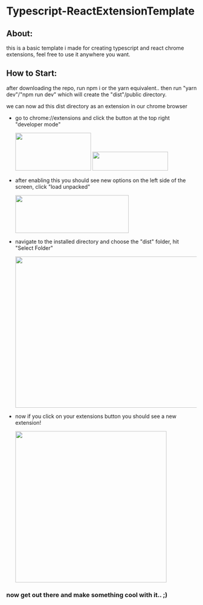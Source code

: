 # Typescript-ReactExtensionTemplate


<h2> About: </h2>

<p> this is a basic template i made for creating typescript and react chrome extensions, feel free to use it anywhere you want.</p>


<h2> How to Start: </h2>

<p>after downloading the repo, run npm i or the yarn equivalent.. then run "yarn dev"/"npm run dev" which will create the "dist"/public directory.<p>
<p>we can now ad this dist directory as an extension in our chrome browser</p>




<ul>
  <li><p> go to chrome://extensions and click the button at the top right "developer mode" </p></li>
  <img src ="https://user-images.githubusercontent.com/86576382/164522217-72e4c7f4-1e80-4178-9e98-678e501bcebb.png" width="200rem" height="100rem"/>
  <img src ="https://user-images.githubusercontent.com/86576382/164521881-dc440be3-c41a-46ed-9c2b-4b198d38914a.png" width="200rem" height="50rem"/>
  <li><p> after enabling this you should see new options on the left side of the screen, click "load unpacked"</p></li>
  <img src ="https://user-images.githubusercontent.com/86576382/164523970-3214da6b-8485-496d-8322-aa2eaccae6cf.png" width="300rem" height="100rem"/>
  <li><p> navigate to the installed directory and choose the "dist" folder, hit "Select Folder"</p></li>
  <img src ="https://user-images.githubusercontent.com/86576382/164526608-79787450-7d2c-456e-990f-c573423bee43.png" width="800rem" height="400rem"/>
  <li><p>now if you click on your extensions button you should see a new extension!</p></li>
   <img src ="https://user-images.githubusercontent.com/86576382/164527016-a212425d-4337-473e-8469-6712876f376c.png" width="400rem" height="400rem"/>
</ul>

<h3> now get out there and make something cool with it.. ;)</h3>
